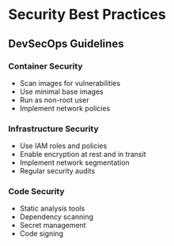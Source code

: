 # Security Best Practices

## DevSecOps Guidelines

### Container Security
- Scan images for vulnerabilities
- Use minimal base images
- Run as non-root user
- Implement network policies

### Infrastructure Security
- Use IAM roles and policies
- Enable encryption at rest and in transit
- Implement network segmentation
- Regular security audits

### Code Security
- Static analysis tools
- Dependency scanning
- Secret management
- Code signing
